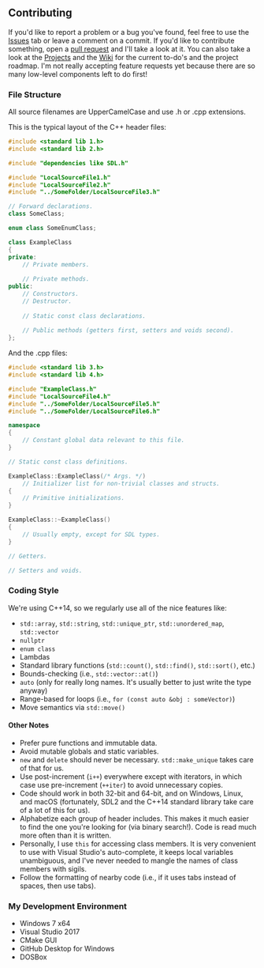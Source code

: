 ## Contributing

If you'd like to report a problem or a bug you've found, feel free to use the [Issues](https://github.com/afritz1/OpenTESArena/issues) tab or leave a comment on a commit. If you'd like to contribute something, open a [pull request](https://github.com/afritz1/OpenTESArena/pulls) and I'll take a look at it. You can also take a look at the [Projects](https://github.com/afritz1/OpenTESArena/projects) and the [Wiki](https://github.com/afritz1/OpenTESArena/wiki) for the current to-do's and the project roadmap. I'm not really accepting feature requests yet because there are so many low-level components left to do first!

### File Structure
All source filenames are UpperCamelCase and use .h or .cpp extensions. 

This is the typical layout of the C++ header files:
```C++
#include <standard lib 1.h>
#include <standard lib 2.h>

#include "dependencies like SDL.h"

#include "LocalSourceFile1.h"
#include "LocalSourceFile2.h"
#include "../SomeFolder/LocalSourceFile3.h"

// Forward declarations.
class SomeClass;

enum class SomeEnumClass;

class ExampleClass
{
private:
	// Private members.
	
	// Private methods.
public:
	// Constructors.
	// Destructor.
	
	// Static const class declarations.
	
	// Public methods (getters first, setters and voids second).
};
```

And the .cpp files:
```C++
#include <standard lib 3.h>
#include <standard lib 4.h>

#include "ExampleClass.h"
#include "LocalSourceFile4.h"
#include "../SomeFolder/LocalSourceFile5.h"
#include "../SomeFolder/LocalSourceFile6.h"

namespace
{
	// Constant global data relevant to this file.
}

// Static const class definitions.

ExampleClass::ExampleClass(/* Args. */)
	// Initializer list for non-trivial classes and structs.
{
	// Primitive initializations.
}

ExampleClass::~ExampleClass()
{
	// Usually empty, except for SDL types.
}

// Getters.

// Setters and voids.
```

### Coding Style
We're using C++14, so we regularly use all of the nice features like:
- `std::array`, `std::string`, `std::unique_ptr`, `std::unordered_map`, `std::vector`
- `nullptr`
- `enum class`
- Lambdas
- Standard library functions (`std::count()`, `std::find()`, `std::sort()`, etc.)
- Bounds-checking (i.e., `std::vector::at()`)
- `auto` (only for really long names. It's usually better to just write the type anyway)
- Range-based for loops (i.e., `for (const auto &obj : someVector)`)
- Move semantics via `std::move()`

#### Other Notes
- Prefer pure functions and immutable data.
- Avoid mutable globals and static variables.
- `new` and `delete` should never be necessary. `std::make_unique` takes care of that for us.
- Use post-increment (`i++`) everywhere except with iterators, in which case use pre-increment (`++iter`) to avoid unnecessary copies.
- Code should work in both 32-bit and 64-bit, and on Windows, Linux, and macOS (fortunately, SDL2 and the C++14 standard library take care of a lot of this for us).
- Alphabetize each group of header includes. This makes it much easier to find the one you're looking for (via binary search!). Code is read much more often than it is written.
- Personally, I use `this` for accessing class members. It is very convenient to use with Visual Studio's auto-complete, it keeps local variables unambiguous, and I've never needed to mangle the names of class members with sigils.
- Follow the formatting of nearby code (i.e., if it uses tabs instead of spaces, then use tabs).

### My Development Environment
- Windows 7 x64
- Visual Studio 2017
- CMake GUI
- GitHub Desktop for Windows
- DOSBox
